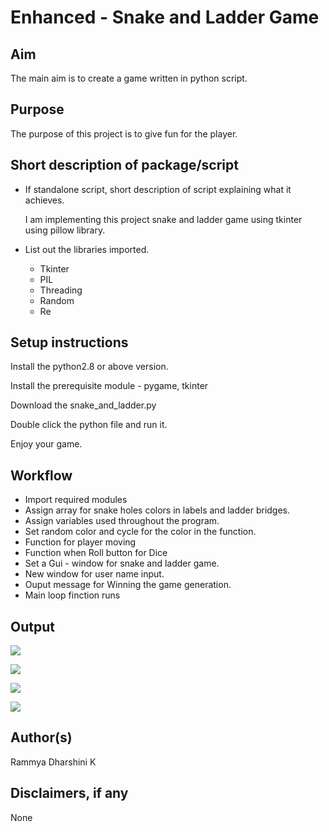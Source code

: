 
# Enhanced - Snake and Ladder Game

## Aim

The main aim is to create a game written in python script.

## Purpose

The purpose of this project is to give fun for the player.

## Short description of package/script


- If standalone script, short description of script explaining what it achieves.

  I am implementing this project snake and ladder game using tkinter using pillow library.

- List out the libraries imported.
  
  - Tkinter
  - PIL
  - Threading
  - Random
  - Re

## Setup instructions

Install the python2.8 or above version.

Install the prerequisite module - pygame, tkinter

Download the snake_and_ladder.py

Double click the python file and run it.

Enjoy your game.


## Workflow

- Import required modules
- Assign array for snake holes colors in labels and ladder bridges.
- Assign variables used throughout the program.
- Set random color and cycle for the color in the function.
- Function for player moving
- Function when Roll button for Dice
- Set a Gui - window for snake and ladder game.
- New window for user name input.
- Ouput message for Winning the game generation.
- Main loop finction runs



## Output

![](https://github.com/rammya29/Awesome_Python_Scripts/blob/main/PyGamesScripts/Snakes%20and%20Ladders%20Game/Enhanced/Images/Image-1.png)

![](https://github.com/rammya29/Awesome_Python_Scripts/blob/main/PyGamesScripts/Snakes%20and%20Ladders%20Game/Enhanced/Images/Image-2.png)

![](https://github.com/rammya29/Awesome_Python_Scripts/blob/main/PyGamesScripts/Snakes%20and%20Ladders%20Game/Enhanced/Images/Image-3.png)

![](https://github.com/rammya29/Awesome_Python_Scripts/blob/main/PyGamesScripts/Snakes%20and%20Ladders%20Game/Enhanced/Images/Image-4.png)


## Author(s)

Rammya Dharshini K

## Disclaimers, if any

None
